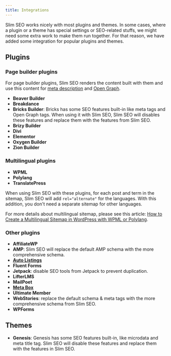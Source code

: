 ```yaml
---
title: Integrations
---
```


Slim SEO works nicely with most plugins and themes. In some cases, where a plugin or a theme has special settings or SEO-related stuffs, we might need some extra work to make them run together. For that reason, we have added some integration for popular plugins and themes.

## Plugins

### Page builder plugins

For page builder plugins, Slim SEO renders the content built with them and use this content for [meta description](/slim-seo/meta-description-tag/) and [Open Graph](/slim-seo/facebook-open-graph-tags/).

- **Beaver Builder**
- **Breakdance**
- **Bricks Builder**: Bricks has some SEO features built-in like meta tags and Open Graph tags. When using it with Slim SEO, Slim SEO will disables these features and replace them with the features from Slim SEO.
- **Brizy Builder**
- **Divi**
- **Elementor**
- **Oxygen Builder**
- **Zion Builder**

### Multilingual plugins

- **WPML**
- **Polylang**
- **TranslatePress**

When using Slim SEO with these plugins, for each post and term in the sitemap, Slim SEO will add `rel="alternate"` for the languages. With this addition, you don't need a separate sitemap for other languages.

For more details about multilingual sitemap, please see this article: [How to Create a Multilingual Sitemap in WordPress with WPML or Polylang](https://wpslimseo.com/wordpress-multilingual-sitemap/).

### Other plugins

- **AffiliateWP**
- **AMP**: Slim SEO will replace the default AMP schema with the more comprehensive schema.
- **[Auto Listings](https://wpautolistings.com)**
- **Fluent Forms**
- **Jetpack**: disable SEO tools from Jetpack to prevent duplication.
- **LifterLMS**
- **MailPoet**
- **[Meta Box](https://metabox.io)**
- **Ultimate Member**
- **WebStories**: replace the default schema & meta tags with the more comprehensive schema from Slim SEO.
- **WPForms**

## Themes

- **Genesis**: Genesis has some SEO features built-in, like microdata and meta title tag. Slim SEO will disable these features and replace them with the features in Slim SEO.
